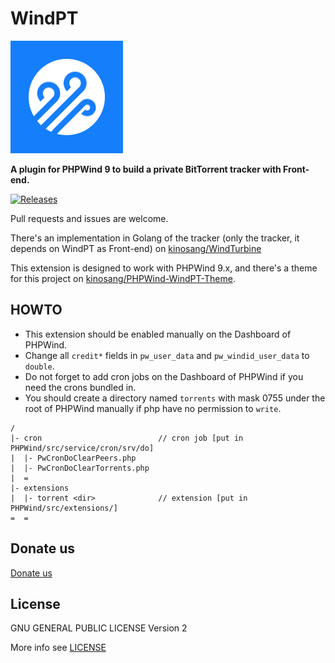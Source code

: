 WindPT
======

![WindPT Logo](extensions/torrent/res/images/WindPT.png)

**A plugin for PHPWind 9 to build a private BitTorrent tracker with Front-end.**

[![Releases](https://img.shields.io/github/release/kinosang/WindPT.svg)](https://github.com/kinosang/WindPT/releases/latest)

Pull requests and issues are welcome.

There's an implementation in Golang of the tracker (only the tracker, it depends on WindPT as Front-end) on [kinosang/WindTurbine](https://github.com/kinosang/WindTurbine)

This extension is designed to work with PHPWind 9.x, and there's a theme for this project on [kinosang/PHPWind-WindPT-Theme](https://github.com/kinosang/PHPWind-WindPT-Theme).

## HOWTO

* This extension should be enabled manually on the Dashboard of PHPWind.
* Change all `credit*` fields in `pw_user_data` and `pw_windid_user_data` to `double`.
* Do not forget to add cron jobs on the Dashboard of PHPWind if you need the crons bundled in.
* You should create a directory named `torrents` with mask 0755 under the root of PHPWind manually if php have no permission to `write`.

```
/
|- cron                          // cron job [put in PHPWind/src/service/cron/srv/do]
|  |- PwCronDoClearPeers.php
|  |- PwCronDoClearTorrents.php
|  =
|- extensions
|  |- torrent <dir>              // extension [put in PHPWind/src/extensions/]
=  =
```

## Donate us

[Donate us](https://7in0.me/#donate)

## License

GNU GENERAL PUBLIC LICENSE Version 2

More info see [LICENSE](LICENSE)
